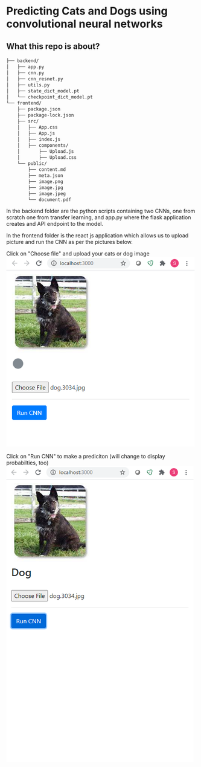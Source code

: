 # Predicting Cats and Dogs using convolutional neural networks

## What this repo is about?
```
├── backend/
│   ├── app.py
│   ├── cnn.py
│   ├── cnn_resnet.py
│   ├── utils.py
│   ├── state_dict_model.pt
│   └── checkpoint_dict_model.pt
└── frontend/
    ├── package.json
    ├── package-lock.json
    ├── src/
    │   ├── App.css
    │   ├── App.js
    │   ├── index.js
    │   ├── components/
    │       ├── Upload.js
    │       ├── Upload.css
    └── public/
        ├── content.md
        ├── meta.json
        ├── image.png
        ├── image.jpg
        ├── image.jpeg
        └── document.pdf
```

In the backend folder are the python scripts containing two CNNs, one from scratch one from transfer learning, and app.py where the flask application creates and API endpoint to the model.

In the frontend folder is the react js application which allows us to upload picture and run the CNN as per the pictures below.

Click on "Choose file" and upload your cats or dog image
<img src = "/docs/FrontEndtool.png">

Click on "Run CNN" to make a prediciton (will change to display probabilties, too)
<img src = "/docs/FrontEndtool2.png">
